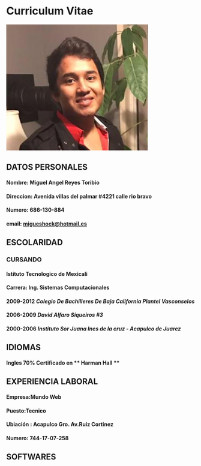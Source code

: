 # **Curriculum Vitae**

![](https://github.com/migueshock/Mi-CVU/blob/master/yo.jpg) 

## DATOS PERSONALES

#### Nombre: Miguel Angel Reyes Toribio
#### Direccion: Avenida villas del palmar  #4221 calle rio bravo
#### Numero: 686-130-884
#### email: migueshock@hotmail.es

## ESCOLARIDAD

### CURSANDO
#### Istituto Tecnologico de Mexicali 
#### Carrera: Ing. Sistemas Computacionales

#### 2009-2012 *Colegio De Bachilleres De Baja California Plantel Vasconselos*
#### 2006-2009 *David Alfaro Siqueiros #3*
#### 2000-2006 *Instituto Sor Juana Ines de la cruz - Acapulco de Juarez*

## IDIOMAS 
#### Ingles 70% Certificado en ** Harman Hall **


## EXPERIENCIA LABORAL

#### Empresa:Mundo Web 
#### Puesto:Tecnico
#### Ubiación : Acapulco Gro. Av.Ruiz Cortinez
#### Numero: 744-17-07-258

## SOFTWARES



